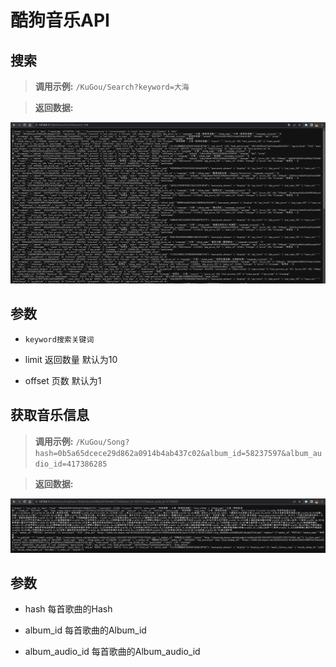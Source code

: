 # 酷狗音乐API

## 搜索

> **调用示例:** `/KuGou/Search?keyword=大海`

> **返回数据:**

![](Image/KuGouSearch.png)

## 参数

* `keyword搜索关键词`

* limit 返回数量 默认为10  

* offset 页数 默认为1

## 获取音乐信息

> **调用示例:** `/KuGou/Song?hash=0b5a65dcece29d862a0914b4ab437c02&album_id=58237597&album_audio_id=417386285`

> **返回数据:**

![](Image/KuGouSong.png)

## 参数

* hash 每首歌曲的Hash

* album_id 每首歌曲的Album_id

* album_audio_id 每首歌曲的Album_audio_id